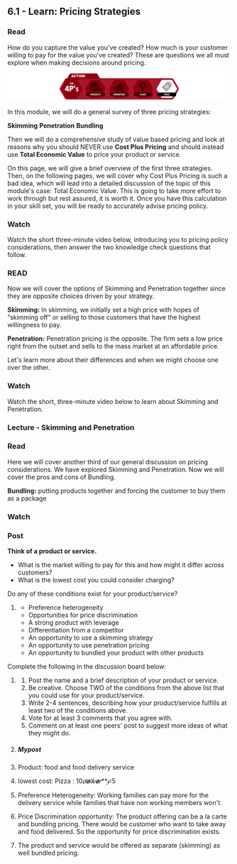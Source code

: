 ## 6.1 - Learn: Pricing Strategies

### Read

How do you capture the value you've created? How much is your customer willing to pay for the value you've created? These are questions we all must explore when making decisions around pricing.

![](./4P_s_Price.png)

In this module, we will do a general survey of three pricing strategies: 

**Skimming**
**Penetration**
**Bundling**

Then we will do a comprehensive study of value based pricing and look at reasons why you should NEVER use **Cost Plus Pricing** and should instead use **Total Economic Value** to price your product or service.

On this page, we will give a brief overview of the first three strategies. Then, on the following pages, we will cover why Cost Plus Pricing is such a bad idea, which will lead into a detailed discussion of the topic of this module's case: Total Economic Value. This is going to take more effort to work through but rest assured, it is worth it. Once you have this calculation in your skill set, you will be ready to accurately advise pricing policy. 

### Watch

Watch the short three-minute video below, introducing you to pricing policy considerations, then answer the two knowledge check questions that follow. 



### READ

Now we will cover the options of Skimming and Penetration together since they are opposite choices driven by your strategy.

**Skimming:** In skimming, we initially set a high price with hopes of “skimming off” or selling to those customers that have the highest willingness to pay.

**Penetration:** Penetration pricing is the opposite. The firm sets a low price right from the outset and sells to the mass market at an affordable price.

Let's learn more about their differences and when we might choose one over the other.

### Watch

Watch the short, three-minute video below to learn about Skimming and Penetration. 

### Lecture - Skimming and Penetration



### Read

Here we will cover another third of our general discussion on pricing considerations. We have explored Skimming and Penetration. Now we will cover the pros and cons of Bundling.

**Bundling:** putting products together and forcing the customer to buy them as a package



### Watch



### Post

**Think of a product or service.**

- What is the market willing to pay for this and how might it differ across customers?
- What is the lowest cost you could consider charging?

Do any of these conditions exist for your product/service?

1. - Preference heterogeneity
   - Opportunities for price discrimination
   - A strong product with leverage
   - Differentiation from a competitor
   - An opportunity to use a skimming strategy 
   - An opportunity to use penetration pricing 
   - An opportunity to bundled your product with other products

Complete the following in the discussion board below:

1. 1. Post the name and a brief description of your product or service. 
   2. Be creative. Choose TWO of the conditions from the above list that you could use for your product/service.
   3. Write 2-4 sentences, describing how your product/service fulfills at least two of the conditions above.
   4. Vote for at least 3 comments that you agree with.
   5. Comment on at least one peers' post to suggest more ideas of what they might do.

2. ##### Mypost

3. Product: food and food delivery service

4. lowest cost: Pizza : 10*𝑑**𝑒**𝑙**𝑖**𝑣**𝑒**𝑟**𝑦*:5

5. Preference Heterogeneity: Working families can pay more for the delivery service while families that have non working members won't.

6. Price Discrimination opportunity: The product offering can be a la carte and bundling pricing. There would be customer who want to take away and food delivered. So the opportunity for price discrimination exists.

7. The product and service would be offered as separate (skimming) as well bundled pricing.

